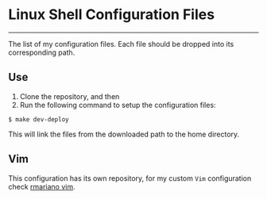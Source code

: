 # Linux Shell Configuration Files
---------------------------------

The list of my configuration files. Each file should be dropped into its
corresponding path.


## Use

1. Clone the repository, and then
2. Run the following command to setup the configuration files:

```console
$ make dev-deploy
```

This will link the files from the downloaded path to the home directory.


## Vim

This configuration has its own repository, for my custom `Vim`
configuration check [rmariano vim](https://github.com/rmariano/vim-config).
